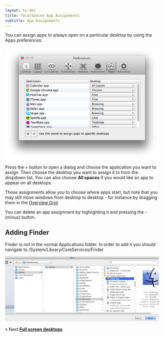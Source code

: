 ```yaml
---
layout: ts-doc
title: TotalSpaces App Assignments
subtitle: App Assignments
---
```


You can assign apps to always open on a particular desktop by using the Apps preferences.

<img src="/images/apps-preferences.png">

Press the + button to open a dialog and choose the application you want to assign. Then choose the desktop you want to assign it to from the dropdown list. You can also choose **All spaces** if you would like an app to appear on all desktops.

These assignments allow you to choose where apps start, but note that you may still move windows from desktop to desktop - for instance by dragging them in the [Overview Grid](/overview "Overview grid").

You can delete an app assignment by highlighting it and pressing the - (minus) button.

## Adding Finder

Finder is not in the normal Applications folder. In order to add it you should navigate to /System/Library/CoreServices/Finder

<img src="/images/apps-prefs-finder.png">


&raquo; Next [**Full screen desktops**](/full-screen-desktops)
